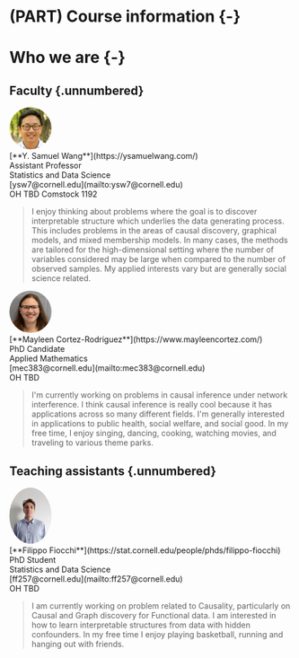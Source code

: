 
# (PART) Course information {-}

# Who we are {-}

<head>
<style>
img {
  border-radius: 50%;
}
</style>
</head>

## Faculty {.unnumbered}

<div class="row">
  <div class="column"><img src="assets/Sam.jpeg" style="width:75px"></div>
  <div class="col-md-5">[**Y. Samuel Wang**](https://ysamuelwang.com/)<br>Assistant Professor<br>Statistics and Data Science<br>
[ysw7@cornell.edu](mailto:ysw7@cornell.edu)<br>OH TBD Comstock 1192</div>
</div>

> I enjoy thinking about problems where the goal is to discover interpretable structure which underlies the data generating process. This includes problems in the areas of causal discovery, graphical models, and mixed membership models. In many cases, the methods are tailored for the high-dimensional setting where the number of variables considered may be large when compared to the number of observed samples. My applied interests vary but are generally social science related.

<div class="row">
  <div class="column"><img src="assets/Mayleen.jpeg" style="width:75px"></div>
  <div class="col-md-5">[**Mayleen Cortez-Rodriguez**](https://www.mayleencortez.com/)<br>PhD Candidate<br>Applied Mathematics<br>
[mec383@cornell.edu](mailto:mec383@cornell.edu)<br> OH TBD </div>
</div>

> I'm currently working on problems in causal inference under network interference. I think causal inference is really cool because it has applications across so many different fields. I'm generally interested in applications to public health, social welfare, and social good. In my free time, I enjoy singing, dancing, cooking, watching movies, and traveling to various theme parks. 

## Teaching assistants {.unnumbered}


<div class="row">
  <div class="column"><img src="assets/Filippo.jpg" style="width:75px"></div>
  <div class="col-md-5">[**Filippo Fiocchi**](https://stat.cornell.edu/people/phds/filippo-fiocchi)<br>PhD Student<br>Statistics and Data Science<br>
[ff257@cornell.edu](mailto:ff257@cornell.edu)<br> OH TBD </div>
</div>

> I am currently working on problem related to Causality, particularly on Causal and Graph discovery for Functional data. I am interested in how to learn interpretable structures from data with hidden confounders. In my free time I enjoy playing basketball, running and hanging out with friends.

